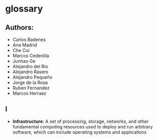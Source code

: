 # glossary

## Authors:
- Carlos Badenes
- Ana Madrid
- Che Cui
- Marcos Cedenilla
- Junhao Ge
- Alejandro del Rio
- Alejandro Rasero
- Alejandro Pequeño
- Jorge de la Rosa
- Ruben Fernandez
- Marcos Herraez


## I
- **Infrastructure**: A set of processing, storage, networks, and other fundamental computing resources used to deploy and run arbitrary software, which can include operating systems and applications 